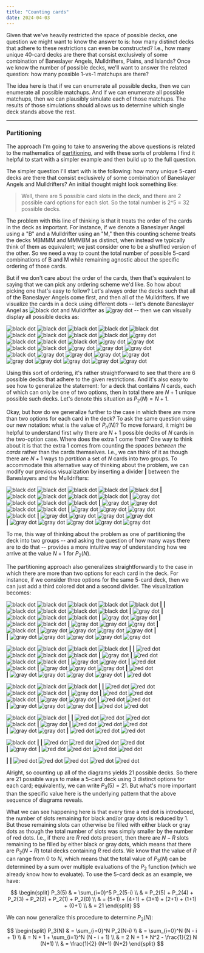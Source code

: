 ```yaml
---
title: "Counting cards"
date: 2024-04-03
---
```


Given that we've heavily restricted the space of possible decks, one question we might want to know the answer to is: how many distinct decks that adhere to these restrictions can even be constructed?  I.e., how many unique 40-card decks are there that consist exclusively of some combination of Baneslayer Angels, Mulldrifters, Plains, and Islands?  Once we know the number of possible decks, we'll want to answer the related question: how many possible 1-vs-1 matchups are there?

The idea here is that if we can enumerate all possible decks, then we can enumerate all possible matchups. And if we can enumerate all possible matchups, then we can plausibly simulate each of those matchups.  The results of those simulations should allows us to determine which single deck stands above the rest.

***

### Partitioning

The approach I'm going to take to answering the above questions is related to the mathematics of [partitioning](https://en.wikipedia.org/wiki/Integer_partition), and with these sorts of problems I find it helpful to start with a simpler example and then build up to the full question.

The simpler question I'll start with is the following: how many unique 5-card decks are there that consist exclusively of some combination of Baneslayer Angels and Mulldrifters?  An initial thought might look something like:

> Well, there are 5 possible card slots in the deck, and there are 2 possible card options for each slot.  So the total number is 2^5 = 32 possible decks.

The problem with this line of thinking is that it treats the order of the cards in the deck as important.  For instance, if we denote a Baneslayer Angel using a "B" and a Mulldrifter using an "M," then this counting scheme treats the decks MBMMM and MMMBM as distinct, when instead we typically think of them as equivalent; we just consider one to be a shuffled version of the other.  So we need a way to count the total number of possible 5-card combinations of B and M while remaining agnostic about the specific ordering of those cards.

But if we don't care about the order of the cards, then that's equivalent to saying that we can pick any ordering scheme we'd like.  So how about picking one that's easy to follow?  Let's always order the decks such that all of the Baneslayer Angels come first, and then all of the Mulldrifters.  If we visualize the cards in a deck using different dots -- let's denote Baneslayer Angel as ![black dot](https://upload.wikimedia.org/wikipedia/commons/1/11/BlackDot.svg "Black dot") and Mulldrifter as ![gray dot](https://upload.wikimedia.org/wikipedia/commons/f/fe/GrayDot.svg "Gray dot") -- then we can visually display all possible decks as:

![black dot](https://upload.wikimedia.org/wikipedia/commons/1/11/BlackDot.svg "Black dot") ![black dot](https://upload.wikimedia.org/wikipedia/commons/1/11/BlackDot.svg "Black dot") ![black dot](https://upload.wikimedia.org/wikipedia/commons/1/11/BlackDot.svg "Black dot") ![black dot](https://upload.wikimedia.org/wikipedia/commons/1/11/BlackDot.svg "Black dot") ![black dot](https://upload.wikimedia.org/wikipedia/commons/1/11/BlackDot.svg "Black dot")\
![black dot](https://upload.wikimedia.org/wikipedia/commons/1/11/BlackDot.svg "Black dot") ![black dot](https://upload.wikimedia.org/wikipedia/commons/1/11/BlackDot.svg "Black dot") ![black dot](https://upload.wikimedia.org/wikipedia/commons/1/11/BlackDot.svg "Black dot") ![black dot](https://upload.wikimedia.org/wikipedia/commons/1/11/BlackDot.svg "Black dot") ![gray dot](https://upload.wikimedia.org/wikipedia/commons/f/fe/GrayDot.svg "Gray dot")\
![black dot](https://upload.wikimedia.org/wikipedia/commons/1/11/BlackDot.svg "Black dot") ![black dot](https://upload.wikimedia.org/wikipedia/commons/1/11/BlackDot.svg "Black dot") ![black dot](https://upload.wikimedia.org/wikipedia/commons/1/11/BlackDot.svg "Black dot") ![gray dot](https://upload.wikimedia.org/wikipedia/commons/f/fe/GrayDot.svg "Gray dot") ![gray dot](https://upload.wikimedia.org/wikipedia/commons/f/fe/GrayDot.svg "Gray dot")\
![black dot](https://upload.wikimedia.org/wikipedia/commons/1/11/BlackDot.svg "Black dot") ![black dot](https://upload.wikimedia.org/wikipedia/commons/1/11/BlackDot.svg "Black dot") ![gray dot](https://upload.wikimedia.org/wikipedia/commons/f/fe/GrayDot.svg "Gray dot") ![gray dot](https://upload.wikimedia.org/wikipedia/commons/f/fe/GrayDot.svg "Gray dot") ![gray dot](https://upload.wikimedia.org/wikipedia/commons/f/fe/GrayDot.svg "Gray dot")\
![black dot](https://upload.wikimedia.org/wikipedia/commons/1/11/BlackDot.svg "Black dot") ![gray dot](https://upload.wikimedia.org/wikipedia/commons/f/fe/GrayDot.svg "Gray dot") ![gray dot](https://upload.wikimedia.org/wikipedia/commons/f/fe/GrayDot.svg "Gray dot") ![gray dot](https://upload.wikimedia.org/wikipedia/commons/f/fe/GrayDot.svg "Gray dot") ![gray dot](https://upload.wikimedia.org/wikipedia/commons/f/fe/GrayDot.svg "Gray dot")\
![gray dot](https://upload.wikimedia.org/wikipedia/commons/f/fe/GrayDot.svg "Gray dot") ![gray dot](https://upload.wikimedia.org/wikipedia/commons/f/fe/GrayDot.svg "Gray dot") ![gray dot](https://upload.wikimedia.org/wikipedia/commons/f/fe/GrayDot.svg "Gray dot") ![gray dot](https://upload.wikimedia.org/wikipedia/commons/f/fe/GrayDot.svg "Gray dot") ![gray dot](https://upload.wikimedia.org/wikipedia/commons/f/fe/GrayDot.svg "Gray dot")

Using this sort of ordering, it's rather straightforward to see that there are 6 possible decks that adhere to the given restrictions.  And it's also easy to see how to generalize the statement: for a deck that contains $N$ cards, each of which can only be one of two options, then in total there are $N+1$ unique possible such decks.  Let's denote this situation as $P_2(N) = N+1$.

Okay, but how do we generalize further to the case in which there are more than two options for each card in the deck?  To ask the same question using our new notation: what is the value of $P_n(N)$?  To move forward, it might be helpful to understand first why there are $N+1$ possible decks of $N$ cards in the two-option case.  Where does the extra 1 come from?  One way to think about it is that the extra 1 comes from counting the *spaces between the cards* rather than the cards themselves.  I.e., we can think of it as though there are $N+1$ ways to *partition* a set of $N$ cards into two groups.  To accommodate this alternative way of thinking about the problem, we can modify our previous visualization by inserting a divider **|** between the Baneslayers and the Mulldrifters:

![black dot](https://upload.wikimedia.org/wikipedia/commons/1/11/BlackDot.svg "Black dot") ![black dot](https://upload.wikimedia.org/wikipedia/commons/1/11/BlackDot.svg "Black dot") ![black dot](https://upload.wikimedia.org/wikipedia/commons/1/11/BlackDot.svg "Black dot") ![black dot](https://upload.wikimedia.org/wikipedia/commons/1/11/BlackDot.svg "Black dot") ![black dot](https://upload.wikimedia.org/wikipedia/commons/1/11/BlackDot.svg "Black dot") **|**\
![black dot](https://upload.wikimedia.org/wikipedia/commons/1/11/BlackDot.svg "Black dot") ![black dot](https://upload.wikimedia.org/wikipedia/commons/1/11/BlackDot.svg "Black dot") ![black dot](https://upload.wikimedia.org/wikipedia/commons/1/11/BlackDot.svg "Black dot") ![black dot](https://upload.wikimedia.org/wikipedia/commons/1/11/BlackDot.svg "Black dot") **|** ![gray dot](https://upload.wikimedia.org/wikipedia/commons/f/fe/GrayDot.svg "Gray dot")\
![black dot](https://upload.wikimedia.org/wikipedia/commons/1/11/BlackDot.svg "Black dot") ![black dot](https://upload.wikimedia.org/wikipedia/commons/1/11/BlackDot.svg "Black dot") ![black dot](https://upload.wikimedia.org/wikipedia/commons/1/11/BlackDot.svg "Black dot") **|** ![gray dot](https://upload.wikimedia.org/wikipedia/commons/f/fe/GrayDot.svg "Gray dot") ![gray dot](https://upload.wikimedia.org/wikipedia/commons/f/fe/GrayDot.svg "Gray dot")\
![black dot](https://upload.wikimedia.org/wikipedia/commons/1/11/BlackDot.svg "Black dot") ![black dot](https://upload.wikimedia.org/wikipedia/commons/1/11/BlackDot.svg "Black dot") **|** ![gray dot](https://upload.wikimedia.org/wikipedia/commons/f/fe/GrayDot.svg "Gray dot") ![gray dot](https://upload.wikimedia.org/wikipedia/commons/f/fe/GrayDot.svg "Gray dot") ![gray dot](https://upload.wikimedia.org/wikipedia/commons/f/fe/GrayDot.svg "Gray dot")\
![black dot](https://upload.wikimedia.org/wikipedia/commons/1/11/BlackDot.svg "Black dot") **|** ![gray dot](https://upload.wikimedia.org/wikipedia/commons/f/fe/GrayDot.svg "Gray dot") ![gray dot](https://upload.wikimedia.org/wikipedia/commons/f/fe/GrayDot.svg "Gray dot") ![gray dot](https://upload.wikimedia.org/wikipedia/commons/f/fe/GrayDot.svg "Gray dot") ![gray dot](https://upload.wikimedia.org/wikipedia/commons/f/fe/GrayDot.svg "Gray dot")\
**|** ![gray dot](https://upload.wikimedia.org/wikipedia/commons/f/fe/GrayDot.svg "Gray dot") ![gray dot](https://upload.wikimedia.org/wikipedia/commons/f/fe/GrayDot.svg "Gray dot") ![gray dot](https://upload.wikimedia.org/wikipedia/commons/f/fe/GrayDot.svg "Gray dot") ![gray dot](https://upload.wikimedia.org/wikipedia/commons/f/fe/GrayDot.svg "Gray dot") ![gray dot](https://upload.wikimedia.org/wikipedia/commons/f/fe/GrayDot.svg "Gray dot")

To me, this way of thinking about the problem as one of partitioning the deck into two groups -- and asking the question of how many ways there are to do that -- provides a more intuitive way of understanding how we arrive at the value $N+1$ for $P_2(N)$.

The partitioning approach also generalizes straightforwardly to the case in which there are more than two options for each card in the deck.  For instance, if we consider three options for the same 5-card deck, then we can just add a third colored dot and a second divider.  The visualization becomes:

![black dot](https://upload.wikimedia.org/wikipedia/commons/1/11/BlackDot.svg "Black dot") ![black dot](https://upload.wikimedia.org/wikipedia/commons/1/11/BlackDot.svg "Black dot") ![black dot](https://upload.wikimedia.org/wikipedia/commons/1/11/BlackDot.svg "Black dot") ![black dot](https://upload.wikimedia.org/wikipedia/commons/1/11/BlackDot.svg "Black dot") ![black dot](https://upload.wikimedia.org/wikipedia/commons/1/11/BlackDot.svg "Black dot") **|** **|**\
![black dot](https://upload.wikimedia.org/wikipedia/commons/1/11/BlackDot.svg "Black dot") ![black dot](https://upload.wikimedia.org/wikipedia/commons/1/11/BlackDot.svg "Black dot") ![black dot](https://upload.wikimedia.org/wikipedia/commons/1/11/BlackDot.svg "Black dot") ![black dot](https://upload.wikimedia.org/wikipedia/commons/1/11/BlackDot.svg "Black dot") **|** ![gray dot](https://upload.wikimedia.org/wikipedia/commons/f/fe/GrayDot.svg "Gray dot") **|**\
![black dot](https://upload.wikimedia.org/wikipedia/commons/1/11/BlackDot.svg "Black dot") ![black dot](https://upload.wikimedia.org/wikipedia/commons/1/11/BlackDot.svg "Black dot") ![black dot](https://upload.wikimedia.org/wikipedia/commons/1/11/BlackDot.svg "Black dot") **|** ![gray dot](https://upload.wikimedia.org/wikipedia/commons/f/fe/GrayDot.svg "Gray dot") ![gray dot](https://upload.wikimedia.org/wikipedia/commons/f/fe/GrayDot.svg "Gray dot") **|**\
![black dot](https://upload.wikimedia.org/wikipedia/commons/1/11/BlackDot.svg "Black dot") ![black dot](https://upload.wikimedia.org/wikipedia/commons/1/11/BlackDot.svg "Black dot") **|** ![gray dot](https://upload.wikimedia.org/wikipedia/commons/f/fe/GrayDot.svg "Gray dot") ![gray dot](https://upload.wikimedia.org/wikipedia/commons/f/fe/GrayDot.svg "Gray dot") ![gray dot](https://upload.wikimedia.org/wikipedia/commons/f/fe/GrayDot.svg "Gray dot") **|**\
![black dot](https://upload.wikimedia.org/wikipedia/commons/1/11/BlackDot.svg "Black dot") **|** ![gray dot](https://upload.wikimedia.org/wikipedia/commons/f/fe/GrayDot.svg "Gray dot") ![gray dot](https://upload.wikimedia.org/wikipedia/commons/f/fe/GrayDot.svg "Gray dot") ![gray dot](https://upload.wikimedia.org/wikipedia/commons/f/fe/GrayDot.svg "Gray dot") ![gray dot](https://upload.wikimedia.org/wikipedia/commons/f/fe/GrayDot.svg "Gray dot") **|**\
**|** ![gray dot](https://upload.wikimedia.org/wikipedia/commons/f/fe/GrayDot.svg "Gray dot") ![gray dot](https://upload.wikimedia.org/wikipedia/commons/f/fe/GrayDot.svg "Gray dot") ![gray dot](https://upload.wikimedia.org/wikipedia/commons/f/fe/GrayDot.svg "Gray dot") ![gray dot](https://upload.wikimedia.org/wikipedia/commons/f/fe/GrayDot.svg "Gray dot") ![gray dot](https://upload.wikimedia.org/wikipedia/commons/f/fe/GrayDot.svg "Gray dot")

![black dot](https://upload.wikimedia.org/wikipedia/commons/1/11/BlackDot.svg "Black dot") ![black dot](https://upload.wikimedia.org/wikipedia/commons/1/11/BlackDot.svg "Black dot") ![black dot](https://upload.wikimedia.org/wikipedia/commons/1/11/BlackDot.svg "Black dot") ![black dot](https://upload.wikimedia.org/wikipedia/commons/1/11/BlackDot.svg "Black dot") **|** **|** ![red dot](https://upload.wikimedia.org/wikipedia/commons/e/ec/RedDot.svg "Red dot")\
![black dot](https://upload.wikimedia.org/wikipedia/commons/1/11/BlackDot.svg "Black dot") ![black dot](https://upload.wikimedia.org/wikipedia/commons/1/11/BlackDot.svg "Black dot") ![black dot](https://upload.wikimedia.org/wikipedia/commons/1/11/BlackDot.svg "Black dot") **|** ![gray dot](https://upload.wikimedia.org/wikipedia/commons/f/fe/GrayDot.svg "Gray dot") **|** ![red dot](https://upload.wikimedia.org/wikipedia/commons/e/ec/RedDot.svg "Red dot")\
![black dot](https://upload.wikimedia.org/wikipedia/commons/1/11/BlackDot.svg "Black dot") ![black dot](https://upload.wikimedia.org/wikipedia/commons/1/11/BlackDot.svg "Black dot") **|** ![gray dot](https://upload.wikimedia.org/wikipedia/commons/f/fe/GrayDot.svg "Gray dot") ![gray dot](https://upload.wikimedia.org/wikipedia/commons/f/fe/GrayDot.svg "Gray dot") **|** ![red dot](https://upload.wikimedia.org/wikipedia/commons/e/ec/RedDot.svg "Red dot")\
![black dot](https://upload.wikimedia.org/wikipedia/commons/1/11/BlackDot.svg "Black dot") **|** ![gray dot](https://upload.wikimedia.org/wikipedia/commons/f/fe/GrayDot.svg "Gray dot") ![gray dot](https://upload.wikimedia.org/wikipedia/commons/f/fe/GrayDot.svg "Gray dot") ![gray dot](https://upload.wikimedia.org/wikipedia/commons/f/fe/GrayDot.svg "Gray dot") **|** ![red dot](https://upload.wikimedia.org/wikipedia/commons/e/ec/RedDot.svg "Red dot")\
**|** ![gray dot](https://upload.wikimedia.org/wikipedia/commons/f/fe/GrayDot.svg "Gray dot") ![gray dot](https://upload.wikimedia.org/wikipedia/commons/f/fe/GrayDot.svg "Gray dot") ![gray dot](https://upload.wikimedia.org/wikipedia/commons/f/fe/GrayDot.svg "Gray dot") ![gray dot](https://upload.wikimedia.org/wikipedia/commons/f/fe/GrayDot.svg "Gray dot") **|** ![red dot](https://upload.wikimedia.org/wikipedia/commons/e/ec/RedDot.svg "Red dot")

![black dot](https://upload.wikimedia.org/wikipedia/commons/1/11/BlackDot.svg "Black dot") ![black dot](https://upload.wikimedia.org/wikipedia/commons/1/11/BlackDot.svg "Black dot") ![black dot](https://upload.wikimedia.org/wikipedia/commons/1/11/BlackDot.svg "Black dot") **|** **|** ![red dot](https://upload.wikimedia.org/wikipedia/commons/e/ec/RedDot.svg "Red dot") ![red dot](https://upload.wikimedia.org/wikipedia/commons/e/ec/RedDot.svg "Red dot")\
![black dot](https://upload.wikimedia.org/wikipedia/commons/1/11/BlackDot.svg "Black dot") ![black dot](https://upload.wikimedia.org/wikipedia/commons/1/11/BlackDot.svg "Black dot") **|** ![gray dot](https://upload.wikimedia.org/wikipedia/commons/f/fe/GrayDot.svg "Gray dot") **|** ![red dot](https://upload.wikimedia.org/wikipedia/commons/e/ec/RedDot.svg "Red dot") ![red dot](https://upload.wikimedia.org/wikipedia/commons/e/ec/RedDot.svg "Red dot")\
![black dot](https://upload.wikimedia.org/wikipedia/commons/1/11/BlackDot.svg "Black dot") **|** ![gray dot](https://upload.wikimedia.org/wikipedia/commons/f/fe/GrayDot.svg "Gray dot") ![gray dot](https://upload.wikimedia.org/wikipedia/commons/f/fe/GrayDot.svg "Gray dot") **|** ![red dot](https://upload.wikimedia.org/wikipedia/commons/e/ec/RedDot.svg "Red dot") ![red dot](https://upload.wikimedia.org/wikipedia/commons/e/ec/RedDot.svg "Red dot")\
**|** ![gray dot](https://upload.wikimedia.org/wikipedia/commons/f/fe/GrayDot.svg "Gray dot") ![gray dot](https://upload.wikimedia.org/wikipedia/commons/f/fe/GrayDot.svg "Gray dot") ![gray dot](https://upload.wikimedia.org/wikipedia/commons/f/fe/GrayDot.svg "Gray dot") **|** ![red dot](https://upload.wikimedia.org/wikipedia/commons/e/ec/RedDot.svg "Red dot") ![red dot](https://upload.wikimedia.org/wikipedia/commons/e/ec/RedDot.svg "Red dot")

![black dot](https://upload.wikimedia.org/wikipedia/commons/1/11/BlackDot.svg "Black dot") ![black dot](https://upload.wikimedia.org/wikipedia/commons/1/11/BlackDot.svg "Black dot") **|** **|** ![red dot](https://upload.wikimedia.org/wikipedia/commons/e/ec/RedDot.svg "Red dot") ![red dot](https://upload.wikimedia.org/wikipedia/commons/e/ec/RedDot.svg "Red dot") ![red dot](https://upload.wikimedia.org/wikipedia/commons/e/ec/RedDot.svg "Red dot")\
![black dot](https://upload.wikimedia.org/wikipedia/commons/1/11/BlackDot.svg "Black dot") **|** ![gray dot](https://upload.wikimedia.org/wikipedia/commons/f/fe/GrayDot.svg "Gray dot") **|** ![red dot](https://upload.wikimedia.org/wikipedia/commons/e/ec/RedDot.svg "Red dot") ![red dot](https://upload.wikimedia.org/wikipedia/commons/e/ec/RedDot.svg "Red dot") ![red dot](https://upload.wikimedia.org/wikipedia/commons/e/ec/RedDot.svg "Red dot")\
**|** ![gray dot](https://upload.wikimedia.org/wikipedia/commons/f/fe/GrayDot.svg "Gray dot") ![gray dot](https://upload.wikimedia.org/wikipedia/commons/f/fe/GrayDot.svg "Gray dot") **|** ![red dot](https://upload.wikimedia.org/wikipedia/commons/e/ec/RedDot.svg "Red dot") ![red dot](https://upload.wikimedia.org/wikipedia/commons/e/ec/RedDot.svg "Red dot") ![red dot](https://upload.wikimedia.org/wikipedia/commons/e/ec/RedDot.svg "Red dot")

![black dot](https://upload.wikimedia.org/wikipedia/commons/1/11/BlackDot.svg "Black dot") **|** **|** ![red dot](https://upload.wikimedia.org/wikipedia/commons/e/ec/RedDot.svg "Red dot") ![red dot](https://upload.wikimedia.org/wikipedia/commons/e/ec/RedDot.svg "Red dot") ![red dot](https://upload.wikimedia.org/wikipedia/commons/e/ec/RedDot.svg "Red dot") ![red dot](https://upload.wikimedia.org/wikipedia/commons/e/ec/RedDot.svg "Red dot")\
**|** ![gray dot](https://upload.wikimedia.org/wikipedia/commons/f/fe/GrayDot.svg "Gray dot") **|** ![red dot](https://upload.wikimedia.org/wikipedia/commons/e/ec/RedDot.svg "Red dot") ![red dot](https://upload.wikimedia.org/wikipedia/commons/e/ec/RedDot.svg "Red dot") ![red dot](https://upload.wikimedia.org/wikipedia/commons/e/ec/RedDot.svg "Red dot") ![red dot](https://upload.wikimedia.org/wikipedia/commons/e/ec/RedDot.svg "Red dot")

**|** **|** ![red dot](https://upload.wikimedia.org/wikipedia/commons/e/ec/RedDot.svg "Red dot") ![red dot](https://upload.wikimedia.org/wikipedia/commons/e/ec/RedDot.svg "Red dot") ![red dot](https://upload.wikimedia.org/wikipedia/commons/e/ec/RedDot.svg "Red dot") ![red dot](https://upload.wikimedia.org/wikipedia/commons/e/ec/RedDot.svg "Red dot") ![red dot](https://upload.wikimedia.org/wikipedia/commons/e/ec/RedDot.svg "Red dot")

Alright, so counting up all of the diagrams yields 21 possible decks.  So there are 21 possible ways to make a 5-card deck using 3 distinct options for each card; equivalently, we can write $P_3(5) = 21$.  But what's more important than the specific value here is the underlying pattern that the above sequence of diagrams reveals.

What we can see happening here is that every time a red dot is introduced, the number of slots remaining for black and/or gray dots is reduced by 1.  But those remaining slots can otherwise be filled with either black or gray dots as though the total number of slots was simply smaller by the number of red dots.  I.e., if there are $R$ red dots present, then there are $N - R$ slots remaining to be filled by either black or gray dots, which means that there are $P_2(N-R)$ total decks containing $R$ red dots.  We know that the value of $R$ can range from 0 to $N$, which means that the total value of $P_3(N)$ can be determined by a sum over multiple evaluations of the $P_2$ function (which we already know how to evaluate).  To use the 5-card deck as an example, we have:

$$
\begin{split}
  P_3(5) & = \sum_{i=0}^5 P_2(5-i) \\
  & = P_2(5) + P_2(4) + P_2(3) + P_2(2) + P_2(1) + P_2(0) \\
  & = (5+1) + (4+1) + (3+1) + (2+1) + (1+1) + (0+1) \\
  & = 21
\end{split}
$$

We can now generalize this procedure to determine $P_3(N)$:

$$
\begin{split}
  P_3(N) & = \sum_{i=0}^N P_2(N-i) \\
  & = \sum_{i=0}^N (N - i + 1) \\
  & = N + 1 + \sum_{i=1}^N (N - i + 1) \\
  & = 2 N + 1 + N^2 - \frac{1}{2} N (N+1) \\
  & = \frac{1}{2} (N+1) (N+2)
\end{split}
$$






